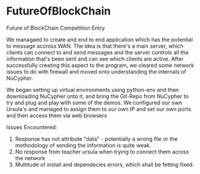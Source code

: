 # FutureOfBlockChain
Future of BlockChain Competition Entry

We managaed to create and end to end application which has the potential to message accross WAN. The idea is that there's a main server, which clients can connect to and send messages and the server controls all the information that's been sent and can see which clients are active. After successfully creating this aspect to the program, we cleared some network issues to do with firewall and moved onto understanding the internals of NuCypher.

We began setting up virtual environments using python-env and then downloading NuCypher onto it, and bring the Git-Repo from NuCypher to try and plug and play with some of the demos. We configured our own Ursula's and managed to assign them to our own IP and set our own ports and then access them via web browsers

Issues Encountered:

1) Response has not attribute "data" - potentially a wrong file or the methodology of sending the information is quite weak.
2) No response from teacher ursula when trying to connect them across the network
3) Multitude of install and dependecies errors, which shall be fetting fixed.
